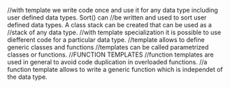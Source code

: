 //with template we write code once and use it for any data type including user defined data types. Sort() can 
//be written and used to sort user defined data types. A class stack can be created that can be used as a 
//stack of any data type.
//with template specialization it is possible to use diefferent code for a particular data type.
//template allows to define generic classes and functions
//templates can be called parametrized classes or functions.
//FUNCTION TEMPLATES
//function templates are used in general to avoid code duplication in overloaded functions.
//a function template allows to write a generic function which is independet of the data type.